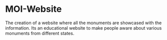 # MOI-Website
The creation of a website where all the monuments are showcased with the information. Its an educational website to make people aware about various monuments from different states.
